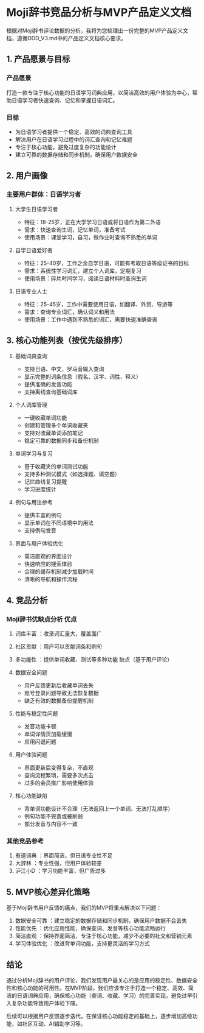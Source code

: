 # Moji辞书竞品分析与MVP产品定义文档
根据对Moji辞书评论数据的分析，我将为您梳理出一份完整的MVP产品定义文档，遵循DDD_V3.md中的产品定义文档核心要求。

## 1. 产品愿景与目标
### 产品愿景
打造一款专注于核心功能的日语学习词典应用，以简洁高效的用户体验为中心，帮助日语学习者快速查询、记忆和掌握日语词汇。

### 目标
- 为日语学习者提供一个稳定、高效的词典查询工具
- 解决用户在日语学习过程中的词汇查询和记忆难题
- 专注于核心功能，避免过度复杂的功能设计
- 建立可靠的数据存储和同步机制，确保用户数据安全
## 2. 用户画像
### 主要用户群体：日语学习者
1. 大学生日语学习者
   
   - 特征：18-25岁，正在大学学习日语或将日语作为第二外语
   - 需求：快速查询生词，记忆单词，准备考试
   - 使用场景：课堂学习，自习，做作业时查询不熟悉的单词
2. 自学日语爱好者
   
   - 特征：25-40岁，工作之余自学日语，可能有考取日语等级证书的目标
   - 需求：系统性学习词汇，建立个人词库，定期复习
   - 使用场景：碎片时间学习，阅读日语材料时查询生词
3. 日语专业人士
   
   - 特征：25-45岁，工作中需要使用日语，如翻译、外贸、导游等
   - 需求：查询专业词汇，确认词义和用法
   - 使用场景：工作中遇到不熟悉的词汇，需要快速准确查询
## 3. 核心功能列表（按优先级排序）
1. 基础词典查询
   
   - 支持日语、中文、罗马音输入查询
   - 显示完整的词条信息（假名、汉字、词性、释义）
   - 提供准确的发音功能
   - 支持离线查询基础词库
2. 个人词库管理
   
   - 一键收藏单词功能
   - 创建和管理多个单词收藏夹
   - 支持对收藏单词添加笔记
   - 稳定可靠的数据同步和备份机制
3. 单词学习与复习
   
   - 基于收藏夹的单词测试功能
   - 支持多种测试模式（如选择题、填空题）
   - 记忆曲线复习提醒
   - 学习进度统计
4. 例句与用法参考
   
   - 提供丰富的例句
   - 显示单词在不同语境中的用法
   - 支持例句发音
5. 界面与用户体验优化
   
   - 简洁直观的界面设计
   - 快速响应的搜索体验
   - 合理的缓存机制减少加载时间
   - 清晰的导航和操作流程
## 4. 竞品分析
### Moji辞书优缺点分析 优点
1. 词库丰富 ：收录词汇量大，覆盖面广
2. 社区贡献 ：用户可以贡献词条和例句
3. 多功能性 ：提供单词收藏、测试等多种功能 缺点（基于用户评论）
1. 数据安全问题
   
   - 用户反馈更新后收藏单词丢失
   - 账号登录问题导致无法恢复数据
   - 缺乏有效的数据备份提醒机制
2. 性能与稳定性问题
   
   - 发音功能卡顿
   - 单词详情页加载缓慢
   - 应用闪退问题
3. 用户体验问题
   
   - 界面更新后变得复杂，不直观
   - 查询流程繁琐，需要多次点击
   - 过多的会员推广影响使用体验
4. 核心功能缺陷
   
   - 背单词功能设计不合理（无法返回上一个单词、无法打乱顺序）
   - 例句功能不完善或被削弱
   - 部分发音与内容不一致
### 其他竞品参考
1. 有道词典 ：界面简洁，但日语专业性不足
2. 大辞林 ：专业性强，但用户体验较差
3. 沪江小D ：学习功能丰富，但广告过多
## 5. MVP核心差异化策略
基于Moji辞书用户反馈的痛点，我们的MVP将重点解决以下问题：

1. 数据安全可靠 ：建立稳定的数据存储和同步机制，确保用户数据不会丢失
2. 性能优先 ：优化应用性能，确保查词、发音等核心功能流畅运行
3. 简洁直观 ：保持界面简洁，专注于核心功能，减少不必要的社交和营销元素
4. 学习体验优化 ：改进背单词功能，支持更灵活的学习方式
## 结论
通过分析Moji辞书的用户评论，我们发现用户最关心的是应用的稳定性、数据安全性和核心功能的可用性。在MVP阶段，我们应该专注于打造一个稳定、高效、简洁的日语词典应用，确保核心功能（查词、收藏、学习）的完善实现，避免过早引入复杂功能导致用户体验下降。

后续可以根据用户反馈逐步迭代，在保证核心功能稳定的基础上，逐步增加高级功能，如社区互动、AI辅助学习等。